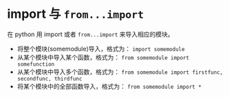 <!--
 * @Github       : https://github.com/superzhc/BigData-A-Question
 * @Author       : SUPERZHC
 * @CreateDate   : 2021-02-20 17:18:58
 * @LastEditTime : 2021-02-20 17:20:19
 * @Copyright 2021 SUPERZHC
-->
# import 与 `from...import`

在 python 用 import 或者 `from...import` 来导入相应的模块。

- 将整个模块(somemodule)导入，格式为： `import somemodule`
- 从某个模块中导入某个函数，格式为： `from somemodule import somefunction`
- 从某个模块中导入多个函数，格式为： `from somemodule import firstfunc, secondfunc, thirdfunc`
- 将某个模块中的全部函数导入，格式为： `from somemodule import *`